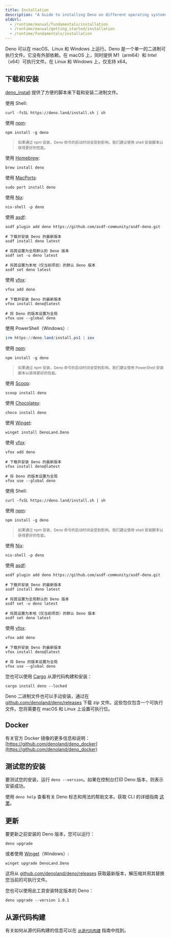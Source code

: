 ```yaml
---
title: Installation
description: "A Guide to installing Deno on different operating systems. Includes instructions for Windows, macOS, and Linux using various package managers, manual installation methods, and Docker containers."
oldUrl:
  - /runtime/manual/fundamentals/installation
  - /runtime/manual/getting_started/installation
  - /runtime/fundamentals/installation
---
```


Deno 可以在 macOS、Linux 和 Windows 上运行。Deno 是一个单一的二进制可执行文件。它没有外部依赖。在 macOS 上，同时提供 M1（arm64）和 Intel（x64）可执行文件。在 Linux 和 Windows 上，仅支持 x64。

## 下载和安装

[deno_install](https://github.com/denoland/deno_install) 提供了方便的脚本来下载和安装二进制文件。

<deno-tabs group-id="operating-systems">
<deno-tab value="mac" label="macOS" default>

使用 Shell:

```shell
curl -fsSL https://deno.land/install.sh | sh
```

使用 [npm](https://npmjs.com/package/deno):

```shell
npm install -g deno
```

> <small>如果通过 npm 安装，Deno 命令的启动时间会受到影响。我们建议使用 shell 安装脚本以获得更好的性能。</small>

使用 [Homebrew](https://formulae.brew.sh/formula/deno):

```shell
brew install deno
```

使用 [MacPorts](https://ports.macports.org/port/deno/):

```shell
sudo port install deno
```

使用 [Nix](https://nixos.org/download.html):

```shell
nix-shell -p deno
```

使用 [asdf](https://asdf-vm.com/):

```shell
asdf plugin add deno https://github.com/asdf-community/asdf-deno.git

# 下载并安装 Deno 的最新版本
asdf install deno latest

# 将其设置为全局默认的 Deno 版本
asdf set -u deno latest

# 将其设置为本地（仅当前项目）的默认 Deno 版本
asdf set deno latest
```

使用 [vfox](https://vfox.lhan.me/):

```shell
vfox add deno

# 下载并安装 Deno 的最新版本
vfox install deno@latest

# 将 Deno 的版本设置为全局
vfox use --global deno
```

</deno-tab>
<deno-tab value="windows" label="Windows">

使用 PowerShell（Windows）:

```powershell
irm https://deno.land/install.ps1 | iex
```

使用 [npm](https://npmjs.com/package/deno):

```shell
npm install -g deno
```

> <small>如果通过 npm 安装，Deno 命令的启动时间会受到影响。我们建议使用 PowerShell 安装脚本以获得更好的性能。</small>

使用 [Scoop](https://scoop.sh/):

```shell
scoop install deno
```

使用 [Chocolatey](https://chocolatey.org/packages/deno):

```shell
choco install deno
```

使用 [Winget](https://github.com/microsoft/winget-cli):

```shell
winget install DenoLand.Deno
```

使用 [vfox](https://vfox.lhan.me/):

```shell
vfox add deno

# 下载并安装 Deno 的最新版本
vfox install deno@latest

# 将 Deno 的版本设置为全局
vfox use --global deno
```

</deno-tab>
<deno-tab value="linux" label="Linux">

使用 Shell:

```shell
curl -fsSL https://deno.land/install.sh | sh
```

使用 [npm](https://npmjs.com/package/deno):

```shell
npm install -g deno
```

> <small>如果通过 npm 安装，Deno 命令的启动时间会受到影响。我们建议使用 shell 安装脚本以获得更好的性能。</small>

使用 [Nix](https://nixos.org/download.html):

```shell
nix-shell -p deno
```

使用 [asdf](https://asdf-vm.com/):

```shell
asdf plugin add deno https://github.com/asdf-community/asdf-deno.git

# 下载并安装 Deno 的最新版本
asdf install deno latest

# 将其设置为全局默认的 Deno 版本
asdf set -u deno latest

# 将其设置为本地（仅当前项目）的默认 Deno 版本
asdf set deno latest
```

使用 [vfox](https://vfox.lhan.me/):

```shell
vfox add deno

# 下载并安装 Deno 的最新版本
vfox install deno@latest

# 将 Deno 的版本设置为全局
vfox use --global deno
```

</deno-tab>
</deno-tabs>

您也可以使用 [Cargo](https://crates.io/crates/deno) 从源代码构建和安装：

```shell
cargo install deno --locked
```

Deno 二进制文件也可以手动安装，通过在 [github.com/denoland/deno/releases](https://github.com/denoland/deno/releases) 下载 zip 文件。这些包仅包含一个可执行文件。您将需要在 macOS 和 Linux 上设置可执行位。

## Docker

有关官方 Docker 镜像的更多信息和说明：
[https://github.com/denoland/deno_docker](https://github.com/denoland/deno_docker)

## 测试您的安装

要测试您的安装，运行 `deno --version`。如果在控制台打印 Deno 版本，则表示安装成功。

使用 `deno help` 查看有关 Deno 标志和用法的帮助文本。获取 CLI 的详细指南
[这里](/runtime/getting_started/command_line_interface/)。

## 更新

要更新之前安装的 Deno 版本，您可以运行：

```shell
deno upgrade
```

或者使用 [Winget](https://github.com/microsoft/winget-cli)（Windows）:

```shell
winget upgrade DenoLand.Deno
```

这将从 [github.com/denoland/deno/releases](https://github.com/denoland/deno/releases) 获取最新版本，解压缩并用其替换您当前的可执行文件。

您也可以使用此工具安装特定版本的 Deno：

```shell
deno upgrade --version 1.0.1
```

## 从源代码构建

有关如何从源代码构建的信息可以在 [`从源代码构建`](https://github.com/denoland/deno/blob/main/.github/CONTRIBUTING.md#building-from-source) 指南中找到。